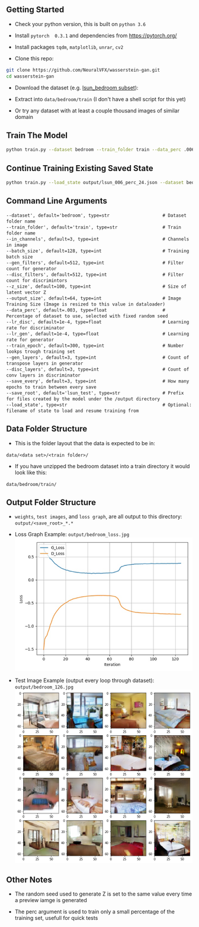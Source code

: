 
## Getting Started
- Check your python version, this is built on `python 3.6`
- Install `pytorch  0.3.1` and dependencies from https://pytorch.org/
- Install packages `tqdm`, `matplotlib`, `unrar`, `cv2`

- Clone this repo:
```bash
git clone https://github.com/NeuralVFX/wasserstein-gan.git
cd wasserstein-gan
```
- Download the dataset (e.g. [lsun_bedroom subset](https://www.kaggle.com/jhoward/lsun_bedroom/downloads/lsun_bedroom.zip/1)):

- Extract into `data/bedroom/train`  (I don't have a shell script for this yet)

- Or try any dataset with at least a couple thousand images of similar domain

## Train The Model
```bash
python train.py --dataset bedroom --train_folder train --data_perc .006 --save_root bedroom
```

## Continue Training Existing Saved State
```bash
python train.py --load_state output/lsun_006_perc_24.json --dataset bedroom --train_folder train --data_perc .006 --save_root bedroom
```

## Command Line Arguments

```
--dataset', default='bedroom', type=str                    # Dataset folder name
--train_folder', default='train', type=str                 # Train folder name
--in_channels', default=3, type=int                        # Channels in image
--batch_size', default=128, type=int                       # Training batch size
--gen_filters', default=512, type=int                      # Filter count for generator
--disc_filters', default=512, type=int                     # Filter count for discrimintors
--z_size', default=100, type=int                           # Size of latent vector Z
--output_size', default=64, type=int                       # Image Training Size (Image is resized to this value in dataloader)
--data_perc', default=.003, type=float                     # Percentage of dataset to use, selected with fixed random seed
--lr_disc', default=1e-4, type=float                       # Learning rate for discriminator
--lr_gen', default=1e-4, type=float                        # Learning rate for generator
--train_epoch', default=300, type=int                      # Number lookps trough training set
--gen_layers', default=3, type=int                         # Count of transpose layers in generator
--disc_layers', default=3, type=int                        # Count of conv layers in discriminator
--save_every', default=3, type=int                         # How many epochs to train between every save
--save_root', default='lsun_test', type=str                # Prefix for files created by the model under the /output directory
--load_state', type=str                                    # Optional: filename of state to load and resume training from
```

## Data Folder Structure

- This is the folder layout that the data is expected to be in:

`data/<data set>/<train folder>/`

- If you have unzipped the bedroom dataset into a train directory it would look like this:

`data/bedroom/train/`

## Output Folder Structure

- `weights`, `test images`, and `loss graph`, are all output to this directory: `output/<save_root>_*.*`

- Loss Graph Example: `output/bedroom_loss.jpg`
![](output/bedroom_loss.jpg)

- Test Image Example (output every loop through dataset): `output/bedroom_126.jpg`
![](output/bedroom_6.jpg)

## Other Notes

- The random seed used to generate Z is set to the same value every time a preview iamge is generated

- The perc argument is used to train only a small percentage of the training set, usefull for quick tests



